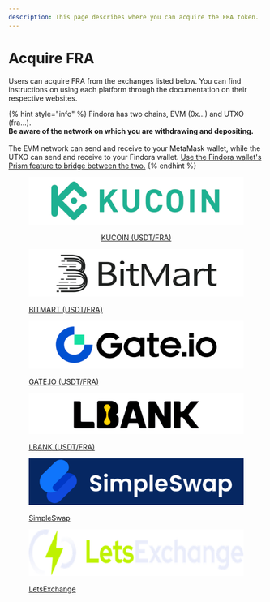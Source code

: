 ```yaml
---
description: This page describes where you can acquire the FRA token.
---
```


# Acquire FRA

Users can acquire FRA from the exchanges listed below. You can find instructions on using each platform through the documentation on their respective websites.

{% hint style="info" %}
Findora has two chains, EVM (0x...) and UTXO (fra...). \
**Be aware of the network on which you are withdrawing and depositing.** \
\
The EVM network can send and receive to your MetaMask wallet, while the UTXO can send and receive to your Findora wallet. [Use the Findora wallet's Prism feature to bridge between the two.](https://docs.findora.org/general-user-materials/use-wallets/findora-wallet/prism)
{% endhint %}

<div align="center">

<figure><img src="../.gitbook/assets/image (1) (1) (1).png" alt=""><figcaption><p><a href="https://www.kucoin.com/trade/FRA-USDT"> KUCOIN (USDT/FRA)</a></p></figcaption></figure>

</div>

<figure><img src="../.gitbook/assets/image (3) (4).png" alt=""><figcaption><p><a href="https://www.bitmart.com/trade/en?layout=basic&#x26;theme=dark&#x26;symbol=FRA_USDT">BITMART (USDT/FRA)</a></p></figcaption></figure>

<figure><img src="../.gitbook/assets/image (2) (2).png" alt=""><figcaption><p><a href="https://www.gate.io/trade/fra_usdt">GATE.IO (USDT/FRA)</a></p></figcaption></figure>

<figure><img src="../.gitbook/assets/image (90).png" alt=""><figcaption><p><a href="https://www.lbank.com/en-US/trade/fra_usdt/">LBANK (USDT/FRA)</a></p></figcaption></figure>

<figure><img src="../.gitbook/assets/SimpleSwa (2).png" alt=""><figcaption><p><a href="http://127.0.0.1:5000/s/za3V5NlXBSy2wcJR0pFy/miscellaneous/contracts">SimpleSwap</a></p></figcaption></figure>

<figure><img src="../.gitbook/assets/LetsExchange.png" alt="LetsExchange Logo"><figcaption><p><a href="https://letsexchange.io/">LetsExchange</a></p></figcaption></figure>
